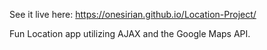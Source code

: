See it live here: https://onesirian.github.io/Location-Project/

Fun Location app utilizing AJAX and the Google Maps API.
